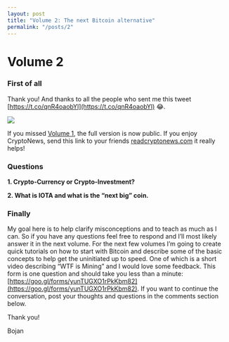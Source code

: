 ```yaml
---
layout: post
title: "Volume 2: The next Bitcoin alternative"
permalink: "/posts/2"
---
```

# Volume 2

### First of all
Thank you! And thanks to all the people who sent me this tweet [https://t.co/qnR4oaobYl](https://t.co/qnR4oaobYl) 😂.

![](https://i.imgur.com/xhAAg4c.png)

If you missed [Volume 1](https://readcryptonews.com/posts/1), the full version is now public. If you enjoy CryptoNews, send this link to your friends [readcryptonews.com](https://readcryptonews.com) it really helps!

### Questions
**1. Crypto-Currency or Crypto-Investment?**

**2. What is IOTA and what is the “next big” coin.**

### Finally
My goal here is to help clarify misconceptions and to teach as much as I can. So if you have any questions feel free to respond and I’ll most likely answer it in the next volume. For the next few volumes I’m going to create quick tutorials on how to start with Bitcoin and describe some of the basic concepts to help get the uninitiated up to speed. One of which is a short video describing “WTF is Mining” and I would love some feedback. This form is one question and should take you less than a minute: [https://goo.gl/forms/yunTUGXO1rPkKbm82](https://goo.gl/forms/yunTUGXO1rPkKbm82). If you want to continue the conversation, post your thoughts and questions in the comments section below.

Thank you!

Bojan
